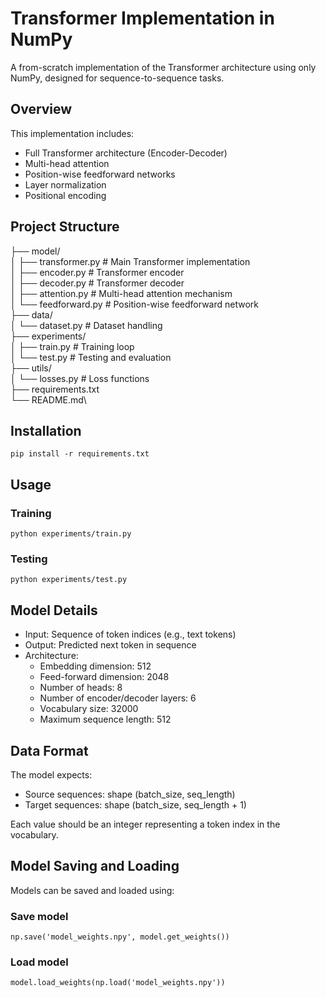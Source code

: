 # Transformer Implementation in NumPy

A from-scratch implementation of the Transformer architecture using only NumPy, designed for sequence-to-sequence tasks.

## Overview

This implementation includes:
- Full Transformer architecture (Encoder-Decoder)
- Multi-head attention
- Position-wise feedforward networks
- Layer normalization
- Positional encoding

## Project Structure
├── model/\
│ ├── transformer.py # Main Transformer implementation\
│ ├── encoder.py # Transformer encoder\
│ ├── decoder.py # Transformer decoder\
│ ├── attention.py # Multi-head attention mechanism\
│ └── feedforward.py # Position-wise feedforward network\
├── data/\
│ └── dataset.py # Dataset handling\
├── experiments/\
│ ├── train.py # Training loop\
│ └── test.py # Testing and evaluation\
├── utils/\
│ └── losses.py # Loss functions\
├── requirements.txt\
└── README.md\

## Installation
```
pip install -r requirements.txt
```
## Usage

### Training
```
python experiments/train.py
```
### Testing
```
python experiments/test.py
```

## Model Details

- Input: Sequence of token indices (e.g., text tokens)
- Output: Predicted next token in sequence
- Architecture:
  - Embedding dimension: 512
  - Feed-forward dimension: 2048
  - Number of heads: 8
  - Number of encoder/decoder layers: 6
  - Vocabulary size: 32000
  - Maximum sequence length: 512

## Data Format

The model expects:
- Source sequences: shape (batch_size, seq_length)
- Target sequences: shape (batch_size, seq_length + 1)

Each value should be an integer representing a token index in the vocabulary.

## Model Saving and Loading

Models can be saved and loaded using:

### Save model
```
np.save('model_weights.npy', model.get_weights())
```
### Load model
```
model.load_weights(np.load('model_weights.npy'))
```
